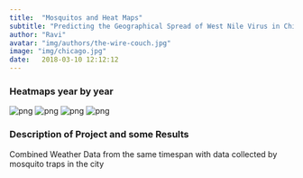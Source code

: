 ```yaml
---
title:  "Mosquitos and Heat Maps"
subtitle: "Predicting the Geographical Spread of West Nile Virus in Chicago"
author: "Ravi"
avatar: "img/authors/the-wire-couch.jpg"
image: "img/chicago.jpg"
date:   2018-03-10 12:12:12
---
```


### Heatmaps year by year
![png]({{site.url}}img/2007.png)
![png]({{site.url}}img/2009.png)
![png]({{site.url}}img/2011.png)
![png]({{site.url}}img/2013.png)

### Description of Project and some Results
Combined Weather Data from the same timespan with data collected by mosquito traps in the city
